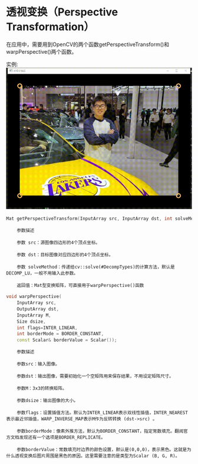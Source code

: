 # 透视变换（Perspective Transformation）
在应用中，需要用到OpenCV的两个函数getPerspectiveTransform()和warpPerspective()两个函数。

实例:
![image](https://github.com/qsking8/Perspective-Transformation/blob/main/demo.gif)


```c++
Mat getPerspectiveTransform(InputArray src, InputArray dst, int solveMethod = DECOMP_LU)
```

        参数描述

        参数 src：源图像四边形的4个顶点坐标。

        参数 dst：目标图像对应四边形的4个顶点坐标。

        参数 solveMethod：传递给cv::solve(#DecompTypes)的计算方法，默认是DECOMP_LU，一般不用输入此参数。

        返回值：Mat型变换矩阵，可直接用于warpPerspective()函数
```c++
void warpPerspective(
	InputArray src,
	OutputArray dst,
	InputArray M,
	Size dsize,
	int flags=INTER_LINEAR,
	int borderMode = BORDER_CONSTANT, 
	const Scalar& borderValue = Scalar());
```
        参数描述

        参数src：输入图像。

        参数dst：输出图像，需要初始化一个空矩阵用来保存结果，不用设定矩阵尺寸。

        参数M：3x3的转换矩阵。

        参数dsize：输出图像的大小。

        参数flags：设置插值方法。默认为INTER_LINEAR表示双线性插值，INTER_NEAREST表示最近邻插值，WARP_INVERSE_MAP表示M作为反转转换 (dst->src) 。

        参数borderMode：像素外推方法，默认为BORDER_CONSTANT，指定常数填充。翻阅官方文档发现还有一个选项是BORDER_REPLICATE。

        参数borderValue：常数填充时边界的颜色设置，默认是(0,0,0)，表示黑色。这就是为什么透视变换后图片周围是黑色的原因。这里需要注意的是类型为Scalar (B, G, R)。

